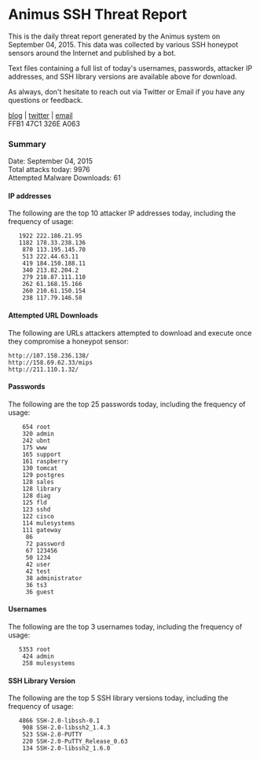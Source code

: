 # Animus SSH Threat Report

This is the daily threat report generated by the Animus system on September 04, 2015. This data was collected by various SSH honeypot sensors around the Internet and published by a bot.  

Text files containing a full list of today's usernames, passwords, attacker IP addresses, and SSH library versions are available above for download.  

As always, don't hesitate to reach out via Twitter or Email if you have any questions or feedback.  

[blog](http://morris.guru) | [twitter](https://twitter.com/andrew___morris) | [email](mailto:andrew@morris.guru)  
FFB1 47C1 326E A063  

### Summary

Date: September 04, 2015  
Total attacks today: 9976  
Attempted Malware Downloads: 61 

#### IP addresses
The following are the top 10 attacker IP addresses today, including the frequency of usage:
```
   1922 222.186.21.95
   1182 178.33.238.136
    870 113.195.145.70
    513 222.44.63.11
    419 184.150.188.11
    340 213.82.204.2
    279 218.87.111.110
    262 61.168.15.166
    260 210.61.150.154
    238 117.79.146.58
```

#### Attempted URL Downloads
The following are URLs attackers attempted to download and execute once they compromise a honeypot sensor:
```
http://107.158.236.138/
http://158.69.62.33/mips
http://211.110.1.32/
```

#### Passwords
The following are the top 25 passwords today, including the frequency of usage:
```
    654 root
    320 admin
    242 ubnt
    175 www
    165 support
    161 raspberry
    130 tomcat
    129 postgres
    128 sales
    128 library
    128 diag
    125 fld
    123 sshd
    122 cisco
    114 mulesystems
    111 gateway
     86 
     72 password
     67 123456
     50 1234
     42 user
     42 test
     38 administrator
     36 ts3
     36 guest
```

#### Usernames
The following are the top 3 usernames today, including the frequency of usage:
```
   5353 root
    424 admin
    258 mulesystems
```

#### SSH Library Version
The following are the top 5 SSH library versions today, including the frequency of usage:
```
   4866 SSH-2.0-libssh-0.1
    908 SSH-2.0-libssh2_1.4.3
    523 SSH-2.0-PUTTY
    220 SSH-2.0-PuTTY_Release_0.63
    134 SSH-2.0-libssh2_1.6.0
```
